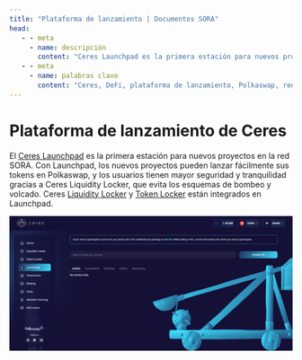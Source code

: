 ```yaml
---
title: "Plataforma de lanzamiento | Documentos SORA"
head:
   - - meta
     - name: descripción
       content: "Ceres Launchpad es la primera estación para nuevos proyectos en la red SORA"
   - - meta
     - name: palabras clave
       content: "Ceres, DeFi, plataforma de lanzamiento, Polkaswap, red SORA"
---
```


# Plataforma de lanzamiento de Ceres

El [Ceres Launchpad](https://dapps.cerestoken.io/launchpad) es la primera estación para nuevos proyectos en la red SORA.
Con Launchpad, los nuevos proyectos pueden lanzar fácilmente sus tokens en Polkaswap, y los usuarios tienen mayor seguridad y tranquilidad gracias a Ceres Liquidity Locker, que evita los esquemas de bombeo y volcado.
Ceres [Liquidity Locker](liquidity-locker.md) y [Token Locker](token-locker.md) están integrados en Launchpad.

![](../../.gitbook/assets/launchpad.png)

